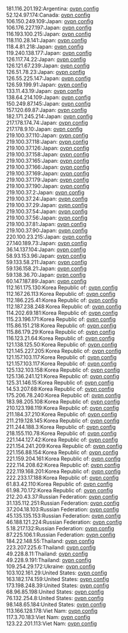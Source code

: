 181.116.201.192:Argentina: [ovpn config](vpn/181_116_201_192.ovpn)  
52.124.97.174:Canada: [ovpn config](vpn/52_124_97_174.ovpn)  
106.150.249.109:Japan: [ovpn config](vpn/106_150_249_109.ovpn)  
106.176.227.197:Japan: [ovpn config](vpn/106_176_227_197.ovpn)  
116.193.100.215:Japan: [ovpn config](vpn/116_193_100_215.ovpn)  
118.110.28.141:Japan: [ovpn config](vpn/118_110_28_141.ovpn)  
118.4.81.218:Japan: [ovpn config](vpn/118_4_81_218.ovpn)  
119.240.138.177:Japan: [ovpn config](vpn/119_240_138_177.ovpn)  
126.117.74.22:Japan: [ovpn config](vpn/126_117_74_22.ovpn)  
126.121.67.239:Japan: [ovpn config](vpn/126_121_67_239.ovpn)  
126.51.78.23:Japan: [ovpn config](vpn/126_51_78_23.ovpn)  
126.55.225.147:Japan: [ovpn config](vpn/126_55_225_147.ovpn)  
126.59.199.91:Japan: [ovpn config](vpn/126_59_199_91.ovpn)  
133.11.43.19:Japan: [ovpn config](vpn/133_11_43_19.ovpn)  
138.64.214.109:Japan: [ovpn config](vpn/138_64_214_109.ovpn)  
150.249.87.145:Japan: [ovpn config](vpn/150_249_87_145.ovpn)  
157.120.69.87:Japan: [ovpn config](vpn/157_120_69_87.ovpn)  
182.171.245.214:Japan: [ovpn config](vpn/182_171_245_214.ovpn)  
217.178.174.74:Japan: [ovpn config](vpn/217_178_174_74.ovpn)  
217.178.9.10:Japan: [ovpn config](vpn/217_178_9_10.ovpn)  
219.100.37.110:Japan: [ovpn config](vpn/219_100_37_110.ovpn)  
219.100.37.118:Japan: [ovpn config](vpn/219_100_37_118.ovpn)  
219.100.37.126:Japan: [ovpn config](vpn/219_100_37_126.ovpn)  
219.100.37.158:Japan: [ovpn config](vpn/219_100_37_158.ovpn)  
219.100.37.165:Japan: [ovpn config](vpn/219_100_37_165.ovpn)  
219.100.37.166:Japan: [ovpn config](vpn/219_100_37_166.ovpn)  
219.100.37.169:Japan: [ovpn config](vpn/219_100_37_169.ovpn)  
219.100.37.179:Japan: [ovpn config](vpn/219_100_37_179.ovpn)  
219.100.37.190:Japan: [ovpn config](vpn/219_100_37_190.ovpn)  
219.100.37.2:Japan: [ovpn config](vpn/219_100_37_2.ovpn)  
219.100.37.24:Japan: [ovpn config](vpn/219_100_37_24.ovpn)  
219.100.37.29:Japan: [ovpn config](vpn/219_100_37_29.ovpn)  
219.100.37.54:Japan: [ovpn config](vpn/219_100_37_54.ovpn)  
219.100.37.56:Japan: [ovpn config](vpn/219_100_37_56.ovpn)  
219.100.37.81:Japan: [ovpn config](vpn/219_100_37_81.ovpn)  
219.100.37.90:Japan: [ovpn config](vpn/219_100_37_90.ovpn)  
220.100.23.215:Japan: [ovpn config](vpn/220_100_23_215.ovpn)  
27.140.189.73:Japan: [ovpn config](vpn/27_140_189_73.ovpn)  
36.14.137.104:Japan: [ovpn config](vpn/36_14_137_104.ovpn)  
58.93.153.96:Japan: [ovpn config](vpn/58_93_153_96.ovpn)  
59.133.58.211:Japan: [ovpn config](vpn/59_133_58_211.ovpn)  
59.136.158.21:Japan: [ovpn config](vpn/59_136_158_21.ovpn)  
59.138.36.70:Japan: [ovpn config](vpn/59_138_36_70.ovpn)  
60.147.187.89:Japan: [ovpn config](vpn/60_147_187_89.ovpn)  
112.161.175.130:Korea Republic of: [ovpn config](vpn/112_161_175_130.ovpn)  
112.167.26.113:Korea Republic of: [ovpn config](vpn/112_167_26_113.ovpn)  
112.186.225.41:Korea Republic of: [ovpn config](vpn/112_186_225_41.ovpn)  
112.187.238.248:Korea Republic of: [ovpn config](vpn/112_187_238_248.ovpn)  
114.202.69.181:Korea Republic of: [ovpn config](vpn/114_202_69_181.ovpn)  
115.23.196.171:Korea Republic of: [ovpn config](vpn/115_23_196_171.ovpn)  
115.86.151.218:Korea Republic of: [ovpn config](vpn/115_86_151_218.ovpn)  
115.86.179.29:Korea Republic of: [ovpn config](vpn/115_86_179_29.ovpn)  
116.123.21.64:Korea Republic of: [ovpn config](vpn/116_123_21_64.ovpn)  
121.138.125.50:Korea Republic of: [ovpn config](vpn/121_138_125_50.ovpn)  
121.145.227.205:Korea Republic of: [ovpn config](vpn/121_145_227_205.ovpn)  
121.157.103.117:Korea Republic of: [ovpn config](vpn/121_157_103_117.ovpn)  
121.157.103.117:Korea Republic of: [ovpn config](vpn/121_157_103_117.ovpn)  
125.132.103.158:Korea Republic of: [ovpn config](vpn/125_132_103_158.ovpn)  
125.136.241.121:Korea Republic of: [ovpn config](vpn/125_136_241_121.ovpn)  
125.31.146.15:Korea Republic of: [ovpn config](vpn/125_31_146_15.ovpn)  
14.53.207.68:Korea Republic of: [ovpn config](vpn/14_53_207_68.ovpn)  
175.206.78.240:Korea Republic of: [ovpn config](vpn/175_206_78_240.ovpn)  
183.98.205.108:Korea Republic of: [ovpn config](vpn/183_98_205_108.ovpn)  
210.123.198.119:Korea Republic of: [ovpn config](vpn/210_123_198_119.ovpn)  
211.184.37.210:Korea Republic of: [ovpn config](vpn/211_184_37_210.ovpn)  
211.219.128.145:Korea Republic of: [ovpn config](vpn/211_219_128_145.ovpn)  
211.244.188.3:Korea Republic of: [ovpn config](vpn/211_244_188_3.ovpn)  
218.155.110.78:Korea Republic of: [ovpn config](vpn/218_155_110_78.ovpn)  
221.144.127.42:Korea Republic of: [ovpn config](vpn/221_144_127_42.ovpn)  
221.154.241.209:Korea Republic of: [ovpn config](vpn/221_154_241_209.ovpn)  
221.156.88.154:Korea Republic of: [ovpn config](vpn/221_156_88_154.ovpn)  
221.159.204.161:Korea Republic of: [ovpn config](vpn/221_159_204_161.ovpn)  
222.114.208.62:Korea Republic of: [ovpn config](vpn/222_114_208_62.ovpn)  
222.119.168.201:Korea Republic of: [ovpn config](vpn/222_119_168_201.ovpn)  
222.233.17.188:Korea Republic of: [ovpn config](vpn/222_233_17_188.ovpn)  
61.83.42.110:Korea Republic of: [ovpn config](vpn/61_83_42_110.ovpn)  
61.98.70.172:Korea Republic of: [ovpn config](vpn/61_98_70_172.ovpn)  
212.20.43.37:Russian Federation: [ovpn config](vpn/212_20_43_37.ovpn)  
31.135.112.251:Russian Federation: [ovpn config](vpn/31_135_112_251.ovpn)  
37.204.18.103:Russian Federation: [ovpn config](vpn/37_204_18_103.ovpn)  
45.135.135.153:Russian Federation: [ovpn config](vpn/45_135_135_153.ovpn)  
46.188.121.224:Russian Federation: [ovpn config](vpn/46_188_121_224.ovpn)  
5.18.217.132:Russian Federation: [ovpn config](vpn/5_18_217_132.ovpn)  
87.225.106.1:Russian Federation: [ovpn config](vpn/87_225_106_1.ovpn)  
184.22.148.55:Thailand: [ovpn config](vpn/184_22_148_55.ovpn)  
223.207.225.6:Thailand: [ovpn config](vpn/223_207_225_6.ovpn)  
49.228.8.11:Thailand: [ovpn config](vpn/49_228_8_11.ovpn)  
49.228.9.191:Thailand: [ovpn config](vpn/49_228_9_191.ovpn)  
109.254.29.172:Ukraine: [ovpn config](vpn/109_254_29_172.ovpn)  
103.102.161.29:United States: [ovpn config](vpn/103_102_161_29.ovpn)  
163.182.174.159:United States: [ovpn config](vpn/163_182_174_159.ovpn)  
173.198.248.39:United States: [ovpn config](vpn/173_198_248_39.ovpn)  
68.96.85.198:United States: [ovpn config](vpn/68_96_85_198.ovpn)  
76.132.254.8:United States: [ovpn config](vpn/76_132_254_8.ovpn)  
98.148.65.184:United States: [ovpn config](vpn/98_148_65_184.ovpn)  
113.166.128.178:Viet Nam: [ovpn config](vpn/113_166_128_178.ovpn)  
117.3.70.183:Viet Nam: [ovpn config](vpn/117_3_70_183.ovpn)  
123.22.201.113:Viet Nam: [ovpn config](vpn/123_22_201_113.ovpn)  
